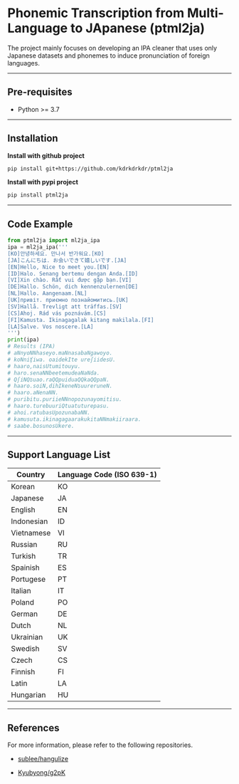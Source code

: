 # Phonemic Transcription from Multi-Language to JApanese (ptml2ja)
The project mainly focuses on developing an IPA cleaner that uses only Japanese datasets and phonemes to induce pronunciation of foreign languages.

---
## Pre-requisites
- Python >= 3.7

---
## Installation
**Install with github project**
```sh
pip install git+https://github.com/kdrkdrkdr/ptml2ja
```
**Install with pypi project**
```sh
pip install ptml2ja
```

---
## Code Example
```python
from ptml2ja import ml2ja_ipa
ipa = ml2ja_ipa('''
[KO]안녕하세요. 만나서 반가워요.[KO]
[JA]こんにちは. お会いできて嬉しいです.[JA]
[EN]Hello, Nice to meet you.[EN]
[ID]Halo. Senang bertemu dengan Anda.[ID]
[VI]Xin chào. Rất vui được gặp bạn.[VI]
[DE]Hallo. Schön, dich kennenzulernen[DE]
[NL]Hallo. Aangenaam.[NL]
[UK]привіт. приємно познайомитись.[UK]
[SV]Hallå. Trevligt att träffas.[SV]
[CS]Ahoj. Rád vás poznávám.[CS]
[FI]Kamusta. Ikinagagalak kitang makilala.[FI]
[LA]Salve. Vos noscere.[LA]
''')
print(ipa)
# Results (IPA)
# aNnyoNNhaseyo.maNnasabaNgawoyo. 
# koNniʧiwa. oaidekIte ureʃiidesU. 
# haaro,naisUtumitouyu. 
# haro.senaNNbeetemudeaNaNda. 
# QʃiNQʦuao.raQQpuiduaQQkaQQpaN. 
# haaro.soiN,dihIkeneNʦuureruneN. 
# haaro.aNenaNN. 
# puribitu.puriieNNnopozunayomitisu. 
# haaro.turebuuriQtuatuturepasu. 
# ahoi.ratubasUpozunabaNN. 
# kamusuta.ikinagagaarakukitaNNmakiiraara. 
# saabe.bosunosUkere. 
```

---
## Support Language List
|Country|Language Code (ISO 639-1)|
|---|---|
|Korean|KO|
|Japanese|JA|
|English|EN|
|Indonesian|ID|
|Vietnamese|VI|
|Russian|RU|
|Turkish|TR|
|Spainish|ES|
|Portugese|PT|
|Italian|IT|
|Poland|PO|
|German|DE|
|Dutch|NL|
|Ukrainian|UK|
|Swedish|SV|
|Czech|CS|
|Finnish|FI|
|Latin|LA|
|Hungarian|HU|

---
## References
For more information, please refer to the following repositories.
- [sublee/hangulize](https://github.com/sublee/hangulize)

- [Kyubyong/g2pK](https://github.com/Kyubyong/g2pK)
